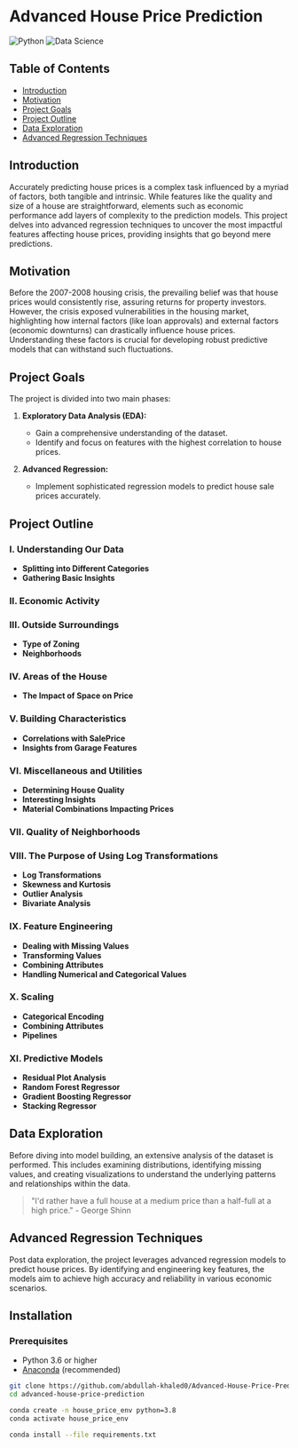 # Advanced House Price Prediction

![Python](https://img.shields.io/badge/python-3.6%2B-blue.svg)
![Data Science](https://img.shields.io/badge/field-Data%20Science-green.svg)

## Table of Contents

- [Introduction](#introduction)
- [Motivation](#motivation)
- [Project Goals](#project-goals)
- [Project Outline](#project-outline)
- [Data Exploration](#data-exploration)
- [Advanced Regression Techniques](#advanced-regression-techniques)


## Introduction

Accurately predicting house prices is a complex task influenced by a myriad of factors, both tangible and intrinsic. While features like the quality and size of a house are straightforward, elements such as economic performance add layers of complexity to the prediction models. This project delves into advanced regression techniques to uncover the most impactful features affecting house prices, providing insights that go beyond mere predictions.

## Motivation

Before the 2007-2008 housing crisis, the prevailing belief was that house prices would consistently rise, assuring returns for property investors. However, the crisis exposed vulnerabilities in the housing market, highlighting how internal factors (like loan approvals) and external factors (economic downturns) can drastically influence house prices. Understanding these factors is crucial for developing robust predictive models that can withstand such fluctuations.

## Project Goals

The project is divided into two main phases:

1. **Exploratory Data Analysis (EDA):**
   - Gain a comprehensive understanding of the dataset.
   - Identify and focus on features with the highest correlation to house prices.
   
2. **Advanced Regression:**
   - Implement sophisticated regression models to predict house sale prices accurately.

## Project Outline

### I. Understanding Our Data
   - **Splitting into Different Categories**
   - **Gathering Basic Insights**

### II. Economic Activity

### III. Outside Surroundings
   - **Type of Zoning**
   - **Neighborhoods**

### IV. Areas of the House
   - **The Impact of Space on Price**

### V. Building Characteristics
   - **Correlations with SalePrice**
   - **Insights from Garage Features**

### VI. Miscellaneous and Utilities
   - **Determining House Quality**
   - **Interesting Insights**
   - **Material Combinations Impacting Prices**

### VII. Quality of Neighborhoods

### VIII. The Purpose of Using Log Transformations
   - **Log Transformations**
   - **Skewness and Kurtosis**
   - **Outlier Analysis**
   - **Bivariate Analysis**

### IX. Feature Engineering
   - **Dealing with Missing Values**
   - **Transforming Values**
   - **Combining Attributes**
   - **Handling Numerical and Categorical Values**

### X. Scaling
   - **Categorical Encoding**
   - **Combining Attributes**
   - **Pipelines**

### XI. Predictive Models
   - **Residual Plot Analysis**
   - **Random Forest Regressor**
   - **Gradient Boosting Regressor**
   - **Stacking Regressor**

## Data Exploration

Before diving into model building, an extensive analysis of the dataset is performed. This includes examining distributions, identifying missing values, and creating visualizations to understand the underlying patterns and relationships within the data.

> "I'd rather have a full house at a medium price than a half-full at a high price." - George Shinn

## Advanced Regression Techniques

Post data exploration, the project leverages advanced regression models to predict house prices. By identifying and engineering key features, the models aim to achieve high accuracy and reliability in various economic scenarios.


## Installation

### Prerequisites

- Python 3.6 or higher
- [Anaconda](https://www.anaconda.com/) (recommended)


```bash
git clone https://github.com/abdullah-khaled0/Advanced-House-Price-Prediction-and-EDA.git
cd advanced-house-price-prediction
```

```bash
conda create -n house_price_env python=3.8
conda activate house_price_env
```

```bash
conda install --file requirements.txt
```

